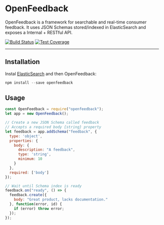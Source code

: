 # OpenFeedback
OpenFeedback is a framework for searchable and real-time consumer feedback. It uses JSON Schemas stored/indexed in ElasticSearch and exposes a Internal + RESTful API.

[![Build Status](https://travis-ci.org/schahriar/OpenFeedback.svg?branch=master)](https://travis-ci.org/schahriar/OpenFeedback)
[![Test Coverage](https://codeclimate.com/github/schahriar/OpenFeedback/badges/coverage.svg)](https://codeclimate.com/github/schahriar/OpenFeedback/coverage)

-----

## Installation
Instal [ElasticSearch](https://www.elastic.co/guide/en/elasticsearch/reference/current/_installation.html) and then OpenFeedback:
```javascript
npm install --save openfeedback
```

## Usage
```javascript
const OpenFeedback = require("openfeedback");
let app = new OpenFeedback();

// Create a new JSON Schema called feedback
// Accepts a required body {string} property 
let feedback = app.addSchema("feedback", {
  type: 'object',
  properties: {
    body: {
      description: "A feedback",
      type: 'string',
      minimum: 10
    }
  },
  required: ['body']
});

// Wait until Schema index is ready
feedback.on("ready", () => {
  feedback.create({
    body: "Great product, lacks documentation."
  }, function(error, id) {
    if (error) throw error;
  });
});
```